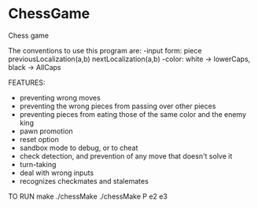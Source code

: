 # ChessGame
Chess game

The conventions to use this program are:
-input form: piece previousLocalization(a,b) nextLocalization(a,b)
-color: white -> lowerCaps, black -> AllCaps

FEATURES:
* preventing wrong moves
* preventing the wrong pieces from passing over other pieces
* preventing pieces from eating those of the same color and the enemy king
* pawn promotion
* reset option
* sandbox mode to debug, or to cheat
* check detection, and prevention of any move that doesn't solve it
* turn-taking
* deal with wrong inputs
* recognizes checkmates and stalemates


TO RUN
make
./chessMake
./chessMake P e2 e3
